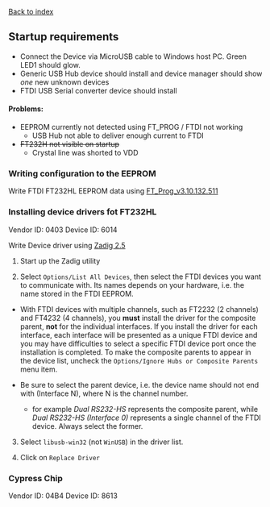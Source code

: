 [Back to index](./index.md)

## Startup requirements

- Connect the Device via MicroUSB cable to Windows host PC. Green LED1 should glow.
- Generic USB Hub device should install and device manager should show *one* new unknown devices 
- FTDI USB Serial converter device should install

#### Problems:

- EEPROM currently not detected using FT_PROG / FTDI not working
  - USB Hub not able to deliver enough current to FTDI
- ~~FT232H not visible on startup~~
  - Crystal line was shorted to VDD

### Writing configuration to the EEPROM

Write FTDI FT232HL EEPROM data using [FT_Prog_v3.10.132.511](https://www.ftdichip.com/Support/Utilities.htm#FT_PROG)


### Installing device drivers fot FT232HL

Vendor ID: 0403
Device ID: 6014

Write Device driver using [Zadig 2.5](https://zadig.akeo.ie/)

1. Start up the Zadig utility

2. Select `Options/List All Devices`, then select the FTDI devices you want to communicate with. Its names depends on your hardware, i.e. the name stored in the FTDI EEPROM.

  - With FTDI devices with multiple channels, such as FT2232 (2 channels) and FT4232 (4 channels), you **must** install the driver for the composite parent, **not** for the individual interfaces. If you install the driver for each interface, each interface will be presented as a unique FTDI device and you may have difficulties to select a specific FTDI device port once the installation is completed. To make the composite parents to appear in the device list, uncheck the `Options/Ignore Hubs or Composite Parents` menu item.

  - Be sure to select the parent device, i.e. the device name should not end with (Interface N), where N is the channel number.

    - for example *Dual RS232-HS* represents the composite parent, while *Dual RS232-HS (Interface 0)* represents a single channel of the FTDI device. Always select the former.

3. Select `libusb-win32` (not `WinUSB`) in the driver list.

4. Click on `Replace Driver`

### Cypress Chip

Vendor ID: 04B4
Device ID: 8613